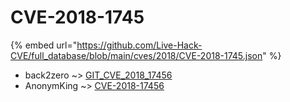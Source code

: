 # CVE-2018-1745
{% embed url="https://github.com/Live-Hack-CVE/full_database/blob/main/cves/2018/CVE-2018-1745.json" %}

* back2zero ~> [GIT_CVE_2018_17456](https://www.alice-snow.ru/2018/database/cve-2018-1745/git_cve_2018_17456-back2zero)
* AnonymKing ~> [CVE-2018-17456](https://www.alice-snow.ru/2018/database/cve-2018-1745/cve-2018-17456-anonymking)